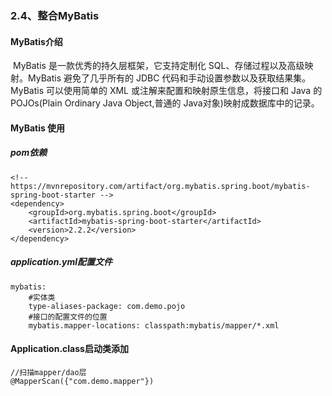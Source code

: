 ### 2.4、整合MyBatis

#### MyBatis介绍

​		MyBatis 是一款优秀的持久层框架，它支持定制化 SQL、存储过程以及高级映射。MyBatis 避免了几乎所有的 JDBC 代码和手动设置参数以及获取结果集。MyBatis 可以使用简单的 XML 或注解来配置和映射原生信息，将接口和 Java 的 POJOs(Plain Ordinary Java Object,普通的 Java对象)映射成数据库中的记录。

#### MyBatis 使用

##### pom依赖

```
<!-- https://mvnrepository.com/artifact/org.mybatis.spring.boot/mybatis-spring-boot-starter -->
<dependency>
    <groupId>org.mybatis.spring.boot</groupId>
    <artifactId>mybatis-spring-boot-starter</artifactId>
    <version>2.2.2</version>
</dependency>
```

##### application.yml配置文件

```
mybatis:
 	#实体类
	type-aliases-package: com.demo.pojo 
	#接口的配置文件的位置 
	mybatis.mapper-locations: classpath:mybatis/mapper/*.xml  
```

#### Application.class启动类添加

```
//扫描mapper/dao层
@MapperScan({"com.demo.mapper"})
```

